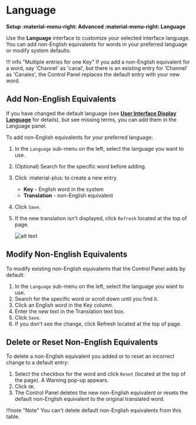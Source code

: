 # Language
**Setup :material-menu-right: Advanced :material-menu-right: Language**

Use the **Language** interface to customize your selected interface language. You can add non-English equivalents for words in your preferred language or modify system defaults.

!!! info "Multiple entries for one Key" 
    If you add a non-English equivalent for a word, say 'Channel' as 'canal', but there is an existing entry for 'Channel' as 'Canales', the Control Panel replaces the default entry with your new word.
	
## Add Non-English Equivalents
If you have changed the default language (see [**User Interface Display Language**](https://docs.connexcs.com/changing-language/) for details), but see missing terms, you can add them in the Language panel. 

To add non-English equivalents for your preferred language:

1. In the `Language` sub-menu on the left, select the language you want to use.
2. (Optional) Search for the specific word before adding.
3. Click :material-plus: to create a new entry. 
    * **Key** - English word in the system
    * **Translation** - non-English equivalent
4. Click `Save`.
5. If the new translation isn't displayed, click `Refresh` located at the top of page.

    ![alt text][adding-words-in-spanish]


## Modify Non-English Equivalents
To modify existing non-English equivalents that the Control Panel adds by default:

1. In the `Language` sub-menu on the left, select the language you want to use.
1. Search for the specific word or scroll down until you find it. 
2. Click an English word in the Key column.
3. Enter the new text in the Translation text box.
4. Click `Save`.
5. If you don't see the change, click Refresh located at the top of page.

## Delete or Reset Non-English Equivalents
To delete a non-English equivalent you added or to reset an incorrect change to a default entry:

1. Select the checkbox for the word and click `Reset` (located at the top of the page). A Warning pop-up appears. 
2. Click `OK`.
3. The Control Panel deletes the new non-English equivalent or resets the default non-English equivalent to the original translated word.
      
!!!note "Note" 
	You can't delete default non-English equivalents from this table.

[adding-words-in-spanish]: /setup/img/adding-words-in-spanish.png "adding-words-in-spanish"
